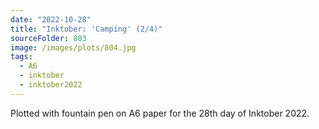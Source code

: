 ```yaml
---
date: "2022-10-28"
title: "Inktober: 'Camping' (2/4)"
sourceFolder: 803
image: /images/plots/804.jpg
tags:
  - A6
  - inktober
  - inktober2022
---
```


Plotted with fountain pen on A6 paper for the 28th day of Inktober 2022.
